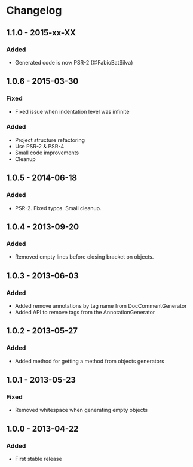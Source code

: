 # Changelog

## 1.1.0 - 2015-xx-XX

### Added
- Generated code is now PSR-2 (@FabioBatSilva)

## 1.0.6 - 2015-03-30

### Fixed
- Fixed issue when indentation level was infinite

### Added
- Project structure refactoring
- Use PSR-2 & PSR-4
- Small code improvements
- Cleanup

## 1.0.5 - 2014-06-18

### Added
- PSR-2. Fixed typos. Small cleanup.

## 1.0.4 - 2013-09-20

### Added
- Removed empty lines before closing bracket on objects.

## 1.0.3 - 2013-06-03

### Added
- Added remove annotations by tag name from DocCommentGenerator
- Added API to remove tags from the AnnotationGenerator

## 1.0.2 - 2013-05-27

### Added
- Added method for getting a method from objects generators

## 1.0.1 - 2013-05-23

### Fixed
- Removed whitespace when generating empty objects

## 1.0.0 - 2013-04-22

### Added
- First stable release
